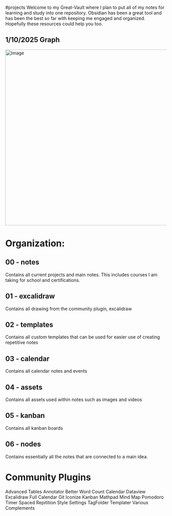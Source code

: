 #projects 
Welcome to my Great-Vault where I plan to put all of my notes for learning and study into one repository. Obsidian has been a great tool and has been the best so far with keeping me engaged and organized. Hopefully these resources could help you too.

## 1/10/2025 Graph

<img width="548" alt="image" src="https://github.com/user-attachments/assets/8ffaa044-1781-41b9-89e0-93bc370b3bcd" />

# Organization: 
## 00 - notes
Contains all current projects and main notes. This includes courses I am taking for school and certifications.
## 01 - excalidraw
Contains all drawing from the community plugin, excalidraw 
## 02 - templates
Contains all custom templates that can be used for easier use of creating repetitive notes
## 03 - calendar 
Contains all calendar notes and events
## 04 - assets
Contains all assets used within notes such as images and videos
## 05 - kanban
Contains all kanban boards
## 06 - nodes
Contains essentially all the notes that are connected to a main idea.

# Community Plugins
Advanced Tables
Annotator
Better Word Count 
Calendar 
Dataview
Excalidraw 
Full Calendar 
Git 
Iconize
Kanban 
Mathpad 
Mind Map 
Pomodoro Timer 
Spaced Repitition 
Style Settings 
TagFolder 
Templater 
Various Complements


